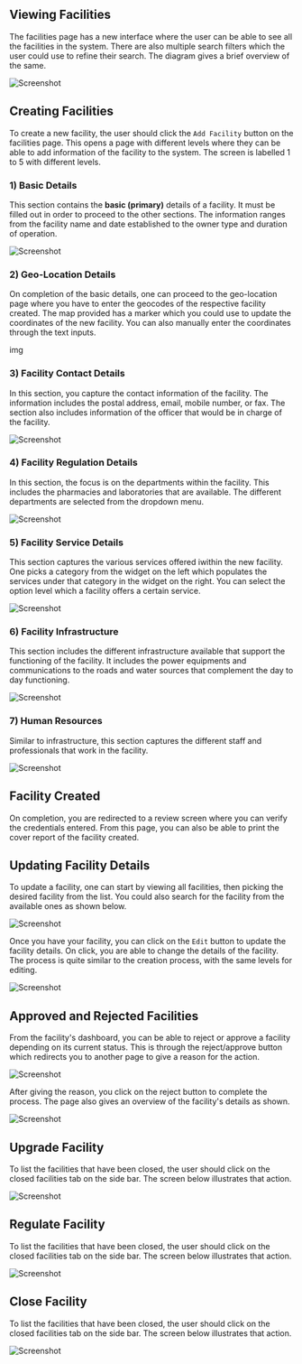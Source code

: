 ## Viewing Facilities
The facilities page has a new interface where the user can be able to see all the facilities in the system. There are also multiple search filters which the user could use to refine their search. The diagram gives a brief overview of the same.

![Screenshot](../img/viewfac.png)


## Creating Facilities
To create a new facility, the user should click the `Add Facility` button on the facilities page. This opens a page with different levels where they can be able to add information of the facility to the system. The screen is labelled 1 to 5 with different levels.


### 1) Basic Details
This section contains the **basic (primary)** details of a facility. It must be filled out in order to proceed to the other sections. The information ranges from the facility name and date established to the owner type and duration of operation.

![Screenshot](../img/addfac.png)


### 2) Geo-Location Details
On completion of the basic details, one can proceed to the geo-location page where you have to enter the geocodes of the respective facility created. The map provided has a marker which you could use to update the coordinates of the new facility. You can also manually enter the coordinates through the text inputs.


img


### 3) Facility Contact Details
In this section, you capture the contact information of the facility. The information includes the postal address, email, mobile number, or fax. The section also includes information of the officer that would be in charge of the facility.

![Screenshot](../img/contactfac.png)


### 4) Facility Regulation Details
In this section, the focus is on the departments within the facility. This includes the pharmacies and laboratories that are available. The different departments are selected from the dropdown menu.


![Screenshot](../img/regulationfac.png)


### 5) Facility Service Details
This section captures the various services offered iwithin the new facility. One picks a category from the widget on the left which populates the services under that category in the widget on the right. You can select the option level which a facility offers a certain service. 


![Screenshot](../img/servicesfac.png)


### 6) Facility Infrastructure
This section includes the different infrastructure available that support the functioning of the facility. It includes the power equipments and communications to the roads and water sources that complement the day to day functioning.


![Screenshot](../img/infrafac.png)


### 7) Human Resources
Similar to infrastructure, this section captures the different staff and professionals that work in the facility. 

![Screenshot](../img/humanfac.png)


## Facility Created
On completion, you are redirected to a review screen where you can verify the credentials entered. From this page, you can also be able to print the cover report of the facility created.


## Updating Facility Details
To update a facility, one can start by viewing all facilities, then picking the desired facility from the list. You could also search for the facility from the available ones as shown below.


![Screenshot](../img/mema.png)

Once you have your facility, you can click on the `Edit` button to update the facility details. On click, you are able to change the details of the facility. The process is quite similar to the creation process, with the same levels for editing.



![Screenshot](../img/editfac.png)


## Approved and Rejected Facilities

From the facility's dashboard, you can be able to reject or approve a facility depending on its current status. This is through the reject/approve button which redirects you to another page to give a reason for the action.

![Screenshot](../img/appRejFac.png)

After giving the reason, you click on the reject button to complete the process. The page also gives an overview of the facility's details as shown.

![Screenshot](../img/rejAppFac.png)

## Upgrade Facility

To list the facilities that have been closed, the user should click on the closed facilities tab on the side bar. The screen below illustrates that action.

![Screenshot](../img/contactfac.png)

## Regulate Facility

To list the facilities that have been closed, the user should click on the closed facilities tab on the side bar. The screen below illustrates that action.

![Screenshot](../img/contactfac.png)


## Close Facility

To list the facilities that have been closed, the user should click on the closed facilities tab on the side bar. The screen below illustrates that action.

![Screenshot](../img/contactfac.png)

 